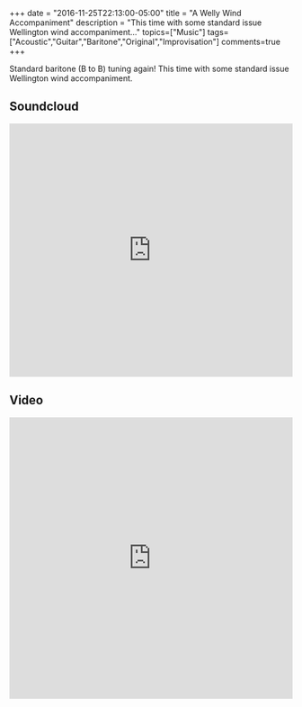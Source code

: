 +++
date = "2016-11-25T22:13:00-05:00"
title = "A Welly Wind Accompaniment"
description = "This time with some standard issue Wellington wind accompaniment..."
topics=["Music"]
tags=["Acoustic","Guitar","Baritone","Original","Improvisation"]
comments=true
+++

Standard baritone (B to B) tuning again!
This time with some standard issue Wellington wind accompaniment.

## Soundcloud
<iframe width="100%" height="450" scrolling="no" frameborder="no" src="https://w.soundcloud.com/player/?url=https%3A//api.soundcloud.com/tracks/294700146&amp;auto_play=false&amp;hide_related=false&amp;show_comments=true&amp;show_user=true&amp;show_reposts=false&amp;visual=true"></iframe>

## Video
<iframe width="100%" height="500" src="https://www.youtube.com/embed/5Vwxpl5reLU" frameborder="0" allowfullscreen></iframe>
